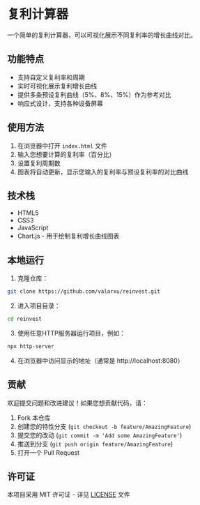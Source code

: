 # 复利计算器

一个简单的复利计算器，可以可视化展示不同复利率的增长曲线对比。

## 功能特点

- 支持自定义复利率和周期
- 实时可视化展示复利增长曲线
- 提供多条预设复利曲线（5%、8%、15%）作为参考对比
- 响应式设计，支持各种设备屏幕

## 使用方法

1. 在浏览器中打开 `index.html` 文件
2. 输入您想要计算的复利率（百分比）
3. 设置复利周期数
4. 图表将自动更新，显示您输入的复利率与预设复利率的对比曲线

## 技术栈

- HTML5
- CSS3
- JavaScript
- Chart.js - 用于绘制复利增长曲线图表

## 本地运行

1. 克隆仓库：
```bash
git clone https://github.com/valarxu/reinvest.git
```

2. 进入项目目录：
```bash
cd reinvest
```

3. 使用任意HTTP服务器运行项目，例如：
```bash
npx http-server
```

4. 在浏览器中访问显示的地址（通常是 http://localhost:8080）

## 贡献

欢迎提交问题和改进建议！如果您想贡献代码，请：

1. Fork 本仓库
2. 创建您的特性分支 (`git checkout -b feature/AmazingFeature`)
3. 提交您的改动 (`git commit -m 'Add some AmazingFeature'`)
4. 推送到分支 (`git push origin feature/AmazingFeature`)
5. 打开一个 Pull Request

## 许可证

本项目采用 MIT 许可证 - 详见 [LICENSE](LICENSE) 文件
